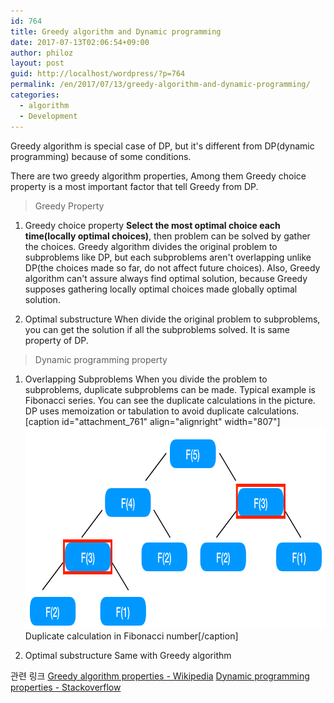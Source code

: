 ```yaml
---
id: 764
title: Greedy algorithm and Dynamic programming
date: 2017-07-13T02:06:54+09:00
author: philoz
layout: post
guid: http://localhost/wordpress/?p=764
permalink: /en/2017/07/13/greedy-algorithm-and-dynamic-programming/
categories:
  - algorithm
  - Development
---
```

Greedy algorithm is special case of DP, but it's different from DP(dynamic programming) because of some conditions.

There are two greedy algorithm properties, Among them Greedy choice property is a most important factor that tell Greedy from DP.
<!--more-->


<blockquote>Greedy Property</blockquote>


1. Greedy choice property
<strong>Select the most optimal choice each time(locally optimal choices)</strong>, then problem can be solved by gather the choices. Greedy algorithm divides the original problem to subproblems like DP, but each subproblems aren't overlapping unlike DP(the choices made so far, do not affect future choices). Also, Greedy algorithm can't assure always find optimal solution, because Greedy supposes gathering locally optimal choices made globally optimal solution.

2. Optimal substructure
When divide the original problem to subproblems, you can get the solution if all the subproblems solved. It is same property of DP. 


<blockquote>Dynamic programming property</blockquote>


1. Overlapping Subproblems
When you divide the problem to subproblems, duplicate subproblems can be made. Typical example is Fibonacci series. You can see the duplicate calculations in the picture. 
DP uses memoization or tabulation to avoid duplicate calculations.
[caption id="attachment_761" align="alignright" width="807"]<img src="/assets/wp-content/uploads/2017/07/-2017-07-12-오전-2.26.48.png" alt="" width="807" height="323" class="size-full wp-image-761" /> Duplicate calculation in Fibonacci number[/caption]

2. Optimal substructure
Same with Greedy algorithm


관련 링크
<a href="https://en.wikipedia.org/wiki/Greedy_algorithm" target="_blank">Greedy algorithm properties - Wikipedia</a>
<a href="https://stackoverflow.com/questions/33563230/can-someone-please-explain-optimal-substructure-in-dynamic-programing" target="_blank">Dynamic programming properties - Stackoverflow</a>